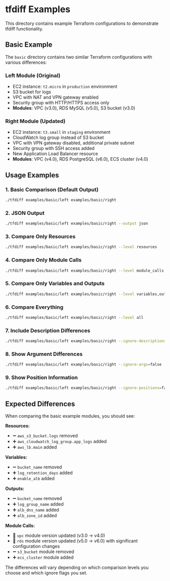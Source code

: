 # tfdiff Examples

This directory contains example Terraform configurations to demonstrate tfdiff functionality.

## Basic Example

The `basic` directory contains two similar Terraform configurations with various differences:

### Left Module (Original)
- EC2 instance: `t2.micro` in `production` environment
- S3 bucket for logs
- VPC with NAT and VPN gateway enabled
- Security group with HTTP/HTTPS access only
- **Modules**: VPC (v3.0), RDS MySQL (v5.0), S3 bucket (v3.0)

### Right Module (Updated)
- EC2 instance: `t3.small` in `staging` environment
- CloudWatch log group instead of S3 bucket
- VPC with VPN gateway disabled, additional private subnet
- Security group with SSH access added
- New Application Load Balancer resource
- **Modules**: VPC (v4.0), RDS PostgreSQL (v6.0), ECS cluster (v4.0)

## Usage Examples

### 1. Basic Comparison (Default Output)
```bash
./tfdiff examples/basic/left examples/basic/right
```

### 2. JSON Output
```bash
./tfdiff examples/basic/left examples/basic/right --output json
```

### 3. Compare Only Resources
```bash
./tfdiff examples/basic/left examples/basic/right --level resources
```

### 4. Compare Only Module Calls
```bash
./tfdiff examples/basic/left examples/basic/right --level module_calls
```

### 5. Compare Only Variables and Outputs
```bash
./tfdiff examples/basic/left examples/basic/right --level variables,outputs
```

### 6. Compare Everything
```bash
./tfdiff examples/basic/left examples/basic/right --level all
```

### 7. Include Description Differences
```bash
./tfdiff examples/basic/left examples/basic/right --ignore-descriptions=false
```

### 8. Show Argument Differences
```bash
./tfdiff examples/basic/left examples/basic/right --ignore-args=false
```

### 9. Show Position Information
```bash
./tfdiff examples/basic/left examples/basic/right --ignore-positions=false
```

## Expected Differences

When comparing the basic example modules, you should see:

**Resources:**
- ➖ `aws_s3_bucket.logs` removed
- ➕ `aws_cloudwatch_log_group.app_logs` added
- ➕ `aws_lb.main` added

**Variables:**
- ➖ `bucket_name` removed
- ➕ `log_retention_days` added
- ➕ `enable_alb` added

**Outputs:**
- ➖ `bucket_name` removed
- ➕ `log_group_name` added
- ➕ `alb_dns_name` added
- ➕ `alb_zone_id` added

**Module Calls:**
- 📝 `vpc` module version updated (v3.0 → v4.0)
- 📝 `rds` module version updated (v5.0 → v6.0) with significant configuration changes
- ➖ `s3_bucket` module removed
- ➕ `ecs_cluster` module added

The differences will vary depending on which comparison levels you choose and which ignore flags you set.